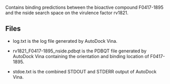 Contains binding predictions between the bioactive compound F0417-1895 and the nside search space on the virulence factor rv1821.

## Files

- log.txt is the log file generated by AutoDock Vina.

- rv1821_F0417-1895_nside.pdbqt is the PDBQT file generated by AutoDock Vina containing the orientation and binding location of F0417-1895.

- stdoe.txt is the combined STDOUT and STDERR output of AutoDock Vina.

